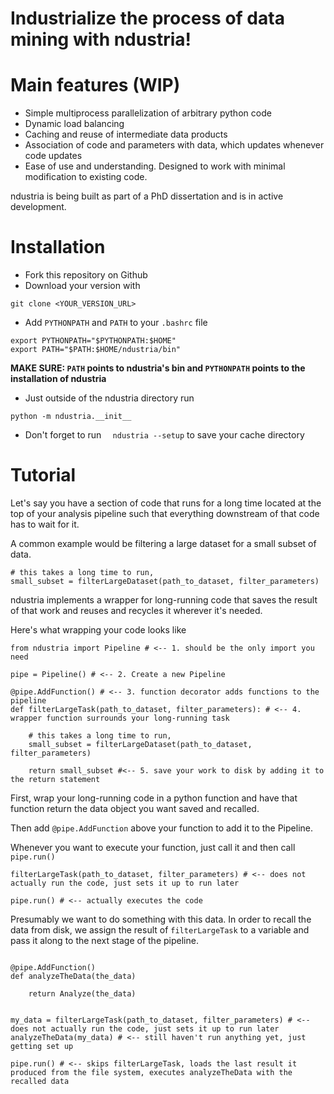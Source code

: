 # Industrialize the process of data mining with ndustria! 

# Main features (WIP)

* Simple multiprocess parallelization of arbitrary python code
* Dynamic load balancing
* Caching and reuse of intermediate data products
* Association of code and parameters with data, which updates whenever code updates
* Ease of use and understanding. Designed to work with minimal modification to existing code. 

ndustria is being built as part of a PhD dissertation and is in active development.

# Installation

* Fork this repository on Github
* Download your version with 

`git clone <YOUR_VERSION_URL>`

* Add `PYTHONPATH` and `PATH` to your `.bashrc` file 

```
export PYTHONPATH="$PYTHONPATH:$HOME"
export PATH="$PATH:$HOME/ndustria/bin"
```

**MAKE SURE: `PATH` points to ndustria's bin and `PYTHONPATH` points to the installation of ndustria**

* Just outside of the ndustria directory run  

```
python -m ndustria.__init__
```

* Don't forget to run `  ndustria --setup` to save your cache directory 


# Tutorial

Let's say you have a section of code that runs for a long time located at the top
of your analysis pipeline such that everything downstream of that code has to wait
for it. 

A common example would be filtering a large dataset for a small subset of data. 


```
# this takes a long time to run, 
small_subset = filterLargeDataset(path_to_dataset, filter_parameters)

```


ndustria implements a wrapper for long-running code that saves the result of that 
work and reuses and recycles it wherever it's needed. 


Here's what wrapping your code looks like
```
from ndustria import Pipeline # <-- 1. should be the only import you need

pipe = Pipeline() # <-- 2. Create a new Pipeline

@pipe.AddFunction() # <-- 3. function decorator adds functions to the pipeline
def filterLargeTask(path_to_dataset, filter_parameters): # <-- 4. wrapper function surrounds your long-running task

    # this takes a long time to run, 
    small_subset = filterLargeDataset(path_to_dataset, filter_parameters)

    return small_subset #<-- 5. save your work to disk by adding it to the return statement
```

First, wrap your long-running code in a python function and have that function
return the data object you want saved and recalled. 

Then add `@pipe.AddFunction` above your function to add it to the Pipeline.

Whenever you want to execute your function, just call it and then call `pipe.run()`

```
filterLargeTask(path_to_dataset, filter_parameters) # <-- does not actually run the code, just sets it up to run later

pipe.run() # <-- actually executes the code
```

Presumably we want to do something with this data. In order to recall the data from disk, 
we assign the result of `filterLargeTask` to a variable and pass it along to the next stage 
of the pipeline. 

```

@pipe.AddFunction()
def analyzeTheData(the_data)

    return Analyze(the_data)


my_data = filterLargeTask(path_to_dataset, filter_parameters) # <-- does not actually run the code, just sets it up to run later
analyzeTheData(my_data) # <-- still haven't run anything yet, just getting set up

pipe.run() # <-- skips filterLargeTask, loads the last result it produced from the file system, executes analyzeTheData with the recalled data
```





